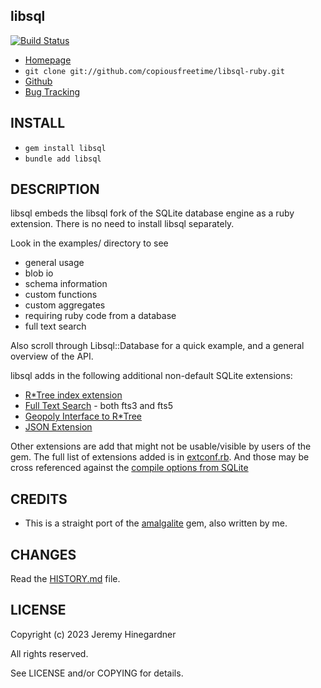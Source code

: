## libsql

[![Build Status](https://copiousfreetime.semaphoreci.com/badges/libsql-ruby/branches/main.svg)](https://copiousfreetime.semaphoreci.com/projects/libsql-ruby)

* [Homepage](http://github.com/copiousfreetime/libsql-ruby)
* `git clone git://github.com/copiousfreetime/libsql-ruby.git`
* [Github](http://github.com/copiousfreetime/libsql-ruby/)
* [Bug Tracking](http://github.com/copiousfreetime/libsql-ruby/issues)

## INSTALL

* `gem install libsql`
* `bundle add libsql`

## DESCRIPTION

libsql embeds the libsql fork of the SQLite database engine as a ruby extension.
There is no need to install libsql separately.

Look in the examples/ directory to see

* general usage
* blob io
* schema information
* custom functions
* custom aggregates
* requiring ruby code from a database
* full text search

Also scroll through Libsql::Database for a quick example, and a general
overview of the API.

libsql adds in the following additional non-default SQLite extensions:

* [R*Tree index extension](http://sqlite.org/rtree.html)
* [Full Text Search](http://sqlite.org/fts5.html) - both fts3 and fts5
* [Geopoly Interface to R*Tree](https://www.sqlite.org/geopoly.html)
* [JSON Extension](https://www.sqlite.org/json1.html)

Other extensions are add that might not be usable/visible by users of the gem.
The full list of extensions added is in
[extconf.rb](ext/libsql/c/extconf.rb). And those may be cross referenced
against the [compile options from SQLite](https://www.sqlite.org/compile.html)

## CREDITS

* This is a straight port of the [amalgalite](https://github.com/copiousfreetime/amalgalite) gem, also written by me.

## CHANGES

Read the [HISTORY.md](HISTORY.md) file.

## LICENSE

Copyright (c) 2023 Jeremy Hinegardner

All rights reserved.

See LICENSE and/or COPYING for details.
